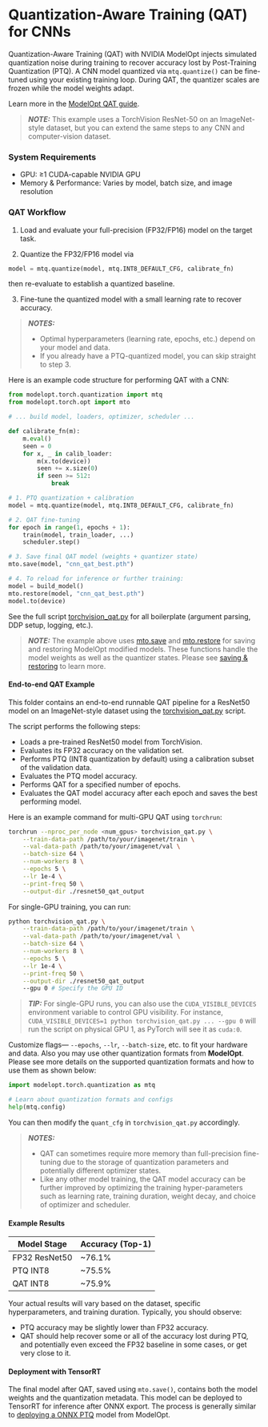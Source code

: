 # Quantization-Aware Training (QAT) for CNNs

Quantization-Aware Training (QAT) with NVIDIA ModelOpt injects simulated quantization noise during training to recover accuracy lost by Post-Training Quantization (PTQ). A CNN model quantized via `mtq.quantize()` can be fine-tuned using your existing training loop. During QAT, the quantizer scales are frozen while the model weights adapt.

Learn more in the [ModelOpt QAT guide](https://nvidia.github.io/TensorRT-Model-Optimizer/guides/_pytorch_quantization.html#quantization-aware-training-qat).

> **_NOTE:_** This example uses a TorchVision ResNet-50 on an ImageNet-style dataset, but you can extend the same steps to any CNN and computer-vision dataset.

### System Requirements

- GPU: ≥1 CUDA-capable NVIDIA GPU
- Memory & Performance: Varies by model, batch size, and image resolution

### QAT Workflow

1. Load and evaluate your full-precision (FP32/FP16) model on the target task.

1. Quantize the FP32/FP16 model via

```python
model = mtq.quantize(model, mtq.INT8_DEFAULT_CFG, calibrate_fn)
```

then re-evaluate to establish a quantized baseline.

3. Fine-tune the quantized model with a small learning rate to recover accuracy.

> **_NOTES:_**
>
> - Optimal hyperparameters (learning rate, epochs, etc.) depend on your model and data.
> - If you already have a PTQ-quantized model, you can skip straight to step 3.

Here is an example code structure for performing QAT with a CNN:

```python
from modelopt.torch.quantization import mtq
from modelopt.torch.opt import mto

# ... build model, loaders, optimizer, scheduler ...

def calibrate_fn(m):
    m.eval()
    seen = 0
    for x, _ in calib_loader:
        m(x.to(device))
        seen += x.size(0)
        if seen >= 512:
            break

# 1. PTQ quantization + calibration
model = mtq.quantize(model, mtq.INT8_DEFAULT_CFG, calibrate_fn)

# 2. QAT fine-tuning
for epoch in range(1, epochs + 1):
    train(model, train_loader, ...)
    scheduler.step()

# 3. Save final QAT model (weights + quantizer state)
mto.save(model, "cnn_qat_best.pth")

# 4. To reload for inference or further training:
model = build_model()
mto.restore(model, "cnn_qat_best.pth")
model.to(device)
```

See the full script [torchvision_qat.py](./torchvision_qat.py) for all boilerplate (argument parsing, DDP setup, logging, etc.).

> **_NOTE:_** The example above uses [mto.save](https://nvidia.github.io/TensorRT-Model-Optimizer/guides/6_save_load.html#saving-modelopt-models) and [mto.restore](https://nvidia.github.io/TensorRT-Model-Optimizer/guides/6_save_load.html#restoring-modelopt-models) for saving and restoring ModelOpt modified models. These functions handle the model weights as well as the quantizer states. Please see [saving & restoring](https://nvidia.github.io/TensorRT-Model-Optimizer/guides/6_save_load.html) to learn more.

#### End-to-end QAT Example

This folder contains an end-to-end runnable QAT pipeline for a ResNet50 model on an ImageNet-style dataset using the [torchvision_qat.py](./torchvision_qat.py) script.

The script performs the following steps:

- Loads a pre-trained ResNet50 model from TorchVision.
- Evaluates its FP32 accuracy on the validation set.
- Performs PTQ (INT8 quantization by default) using a calibration subset of the validation data.
- Evaluates the PTQ model accuracy.
- Performs QAT for a specified number of epochs.
- Evaluates the QAT model accuracy after each epoch and saves the best performing model.

Here is an example command for multi-GPU QAT using `torchrun`:

```sh
torchrun --nproc_per_node <num_gpus> torchvision_qat.py \
    --train-data-path /path/to/your/imagenet/train \
    --val-data-path /path/to/your/imagenet/val \
    --batch-size 64 \
    --num-workers 8 \
    --epochs 5 \
    --lr 1e-4 \
    --print-freq 50 \
    --output-dir ./resnet50_qat_output
```

For single-GPU training, you can run:

```sh
python torchvision_qat.py \
    --train-data-path /path/to/your/imagenet/train \
    --val-data-path /path/to/your/imagenet/val \
    --batch-size 64 \
    --num-workers 8 \
    --epochs 5 \
    --lr 1e-4 \
    --print-freq 50 \
    --output-dir ./resnet50_qat_output
    --gpu 0 # Specify the GPU ID
```

> **_TIP:_** For single-GPU runs, you can also use the `CUDA_VISIBLE_DEVICES` environment variable to control GPU visibility. For instance, `CUDA_VISIBLE_DEVICES=1 python torchvision_qat.py ... --gpu 0` will run the script on physical GPU 1, as PyTorch will see it as `cuda:0`.

Customize flags— `--epochs`, `--lr`, `--batch-size`, etc. to fit your hardware and data. Also you may use other quantization formats from **ModelOpt**. Please see more details on the supported quantization formats and how to use them as shown below:

```python
import modelopt.torch.quantization as mtq

# Learn about quantization formats and configs
help(mtq.config)
```

You can then modify the `quant_cfg` in `torchvision_qat.py` accordingly.

> **_NOTES:_**
>
> - QAT can sometimes require more memory than full-precision fine-tuning due to the storage of quantization parameters and potentially different optimizer states.
> - Like any other model training, the QAT model accuracy can be further improved by optimizing the training hyper-parameters such as learning rate, training duration, weight decay, and choice of optimizer and scheduler.

#### Example Results

| Model Stage | Accuracy (Top-1) |
|-----------------|------------------|
| FP32 ResNet50 | ~76.1% |
| PTQ INT8 | ~75.5% |
| QAT INT8 | ~75.9% |

Your actual results will vary based on the dataset, specific hyperparameters, and training duration. Typically, you should observe:

- PTQ accuracy may be slightly lower than FP32 accuracy.
- QAT should help recover some or all of the accuracy lost during PTQ, and potentially even exceed the FP32 baseline in some cases, or get very close to it.

#### Deployment with TensorRT

The final model after QAT, saved using `mto.save()`, contains both the model weights and the quantization metadata. This model can be deployed to TensorRT for inference after ONNX export. The process is generally similar to [deploying a ONNX PTQ](../onnx_ptq/README.md#evaluate-the-quantized-onnx-model) model from ModelOpt.
